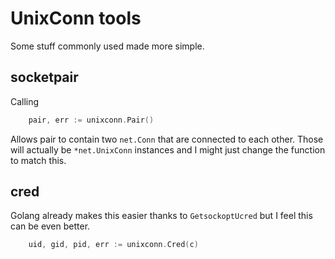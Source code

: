 # UnixConn tools

Some stuff commonly used made more simple.

## socketpair

Calling

```go
	pair, err := unixconn.Pair()
```

Allows pair to contain two `net.Conn` that are connected to each other. Those
will actually be `*net.UnixConn` instances and I might just change the function
to match this.

## cred

Golang already makes this easier thanks to `GetsockoptUcred` but I feel this
can be even better.

```go
	uid, gid, pid, err := unixconn.Cred(c)
```

